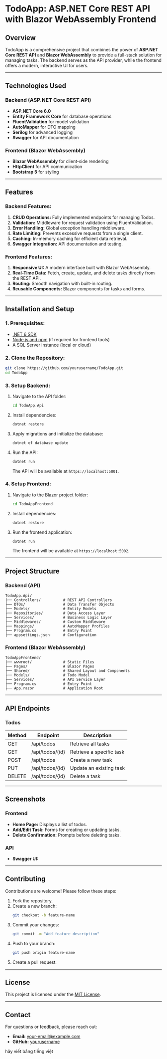 # TodoApp: ASP.NET Core REST API with Blazor WebAssembly Frontend

## **Overview**

TodoApp is a comprehensive project that combines the power of **ASP.NET Core REST API** and **Blazor WebAssembly** to provide a full-stack solution for managing tasks. The backend serves as the API provider, while the frontend offers a modern, interactive UI for users.

---

## **Technologies Used**

### Backend (ASP.NET Core REST API)

- **ASP.NET Core 6.0**
- **Entity Framework Core** for database operations
- **FluentValidation** for model validation
- **AutoMapper** for DTO mapping
- **Serilog** for advanced logging
- **Swagger** for API documentation

### Frontend (Blazor WebAssembly)

- **Blazor WebAssembly** for client-side rendering
- **HttpClient** for API communication
- **Bootstrap 5** for styling

---

## **Features**

### Backend Features:

1. **CRUD Operations:** Fully implemented endpoints for managing Todos.
2. **Validation:** Middleware for request validation using FluentValidation.
3. **Error Handling:** Global exception handling middleware.
4. **Rate Limiting:** Prevents excessive requests from a single client.
5. **Caching:** In-memory caching for efficient data retrieval.
6. **Swagger Integration:** API documentation and testing.

### Frontend Features:

1. **Responsive UI:** A modern interface built with Blazor WebAssembly.
2. **Real-Time Data:** Fetch, create, update, and delete tasks directly from the REST API.
3. **Routing:** Smooth navigation with built-in routing.
4. **Reusable Components:** Blazor components for tasks and forms.

---

## **Installation and Setup**

### **1. Prerequisites:**

- [.NET 6 SDK](https://dotnet.microsoft.com/download)
- [Node.js and npm](https://nodejs.org/) (if required for frontend tools)
- A SQL Server instance (local or cloud)

### **2. Clone the Repository:**

```bash
git clone https://github.com/yourusername/TodoApp.git
cd TodoApp
```

### **3. Setup Backend:**

1. Navigate to the API folder:
   ```bash
   cd TodoApp.Api
   ```
2. Install dependencies:
   ```bash
   dotnet restore
   ```
3. Apply migrations and initialize the database:
   ```bash
   dotnet ef database update
   ```
4. Run the API:
   ```bash
   dotnet run
   ```
   The API will be available at `https://localhost:5001`.

### **4. Setup Frontend:**

1. Navigate to the Blazor project folder:
   ```bash
   cd TodoAppFrontend
   ```
2. Install dependencies:
   ```bash
   dotnet restore
   ```
3. Run the frontend application:
   ```bash
   dotnet run
   ```
   The frontend will be available at `https://localhost:5002`.

---

## **Project Structure**

### Backend (API)

```plaintext
TodoApp.Api/
├── Controllers/          # REST API Controllers
├── DTOs/                 # Data Transfer Objects
├── Models/               # Entity Models
├── Repositories/         # Data Access Layer
├── Services/             # Business Logic Layer
├── Middlewares/          # Custom Middleware
├── Mappings/             # AutoMapper Profiles
├── Program.cs            # Entry Point
├── appsettings.json      # Configuration
```

### Frontend (Blazor WebAssembly)

```plaintext
TodoAppFrontend/
├── wwwroot/              # Static Files
├── Pages/                # Blazor Pages
├── Shared/               # Shared Layout and Components
├── Models/               # Todo Model
├── Services/             # API Service Layer
├── Program.cs            # Entry Point
├── App.razor             # Application Root
```

---

## **API Endpoints**

### **Todos**

| Method | Endpoint        | Description              |
| ------ | --------------- | ------------------------ |
| GET    | /api/todos      | Retrieve all tasks       |
| GET    | /api/todos/{id} | Retrieve a specific task |
| POST   | /api/todos      | Create a new task        |
| PUT    | /api/todos/{id} | Update an existing task  |
| DELETE | /api/todos/{id} | Delete a task            |

---

## **Screenshots**

### Frontend

- **Home Page:**
  Displays a list of todos.
- **Add/Edit Task:**
  Forms for creating or updating tasks.
- **Delete Confirmation:**
  Prompts before deleting tasks.

### API

- **Swagger UI:**


---

## **Contributing**

Contributions are welcome! Please follow these steps:

1. Fork the repository.
2. Create a new branch:
   ```bash
   git checkout -b feature-name
   ```
3. Commit your changes:
   ```bash
   git commit -m "Add feature description"
   ```
4. Push to your branch:
   ```bash
   git push origin feature-name
   ```
5. Create a pull request.

---

## **License**

This project is licensed under the [MIT License](LICENSE).

---

## **Contact**

For questions or feedback, please reach out:

- **Email:** [your-email@example.com](mailto\:your-email@example.com)
- **GitHub:** [yourusername](https://github.com/yourusername)

hãy viết bằng tiếng việt 
